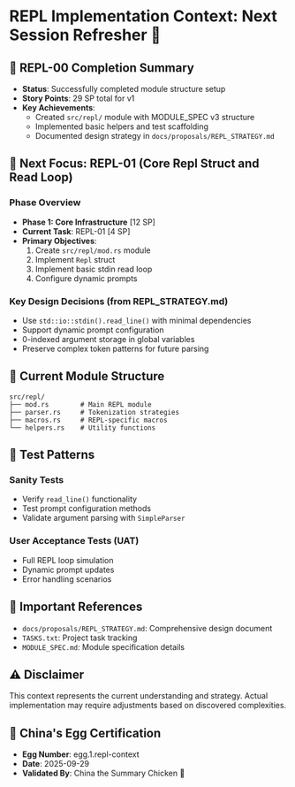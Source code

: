 # REPL Implementation Context: Next Session Refresher 🐔

## 🏁 REPL-00 Completion Summary
- **Status**: Successfully completed module structure setup
- **Story Points**: 29 SP total for v1
- **Key Achievements**:
  * Created `src/repl/` module with MODULE_SPEC v3 structure
  * Implemented basic helpers and test scaffolding
  * Documented design strategy in `docs/proposals/REPL_STRATEGY.md`

## 🎯 Next Focus: REPL-01 (Core Repl Struct and Read Loop)

### Phase Overview
- **Phase 1: Core Infrastructure** [12 SP]
- **Current Task**: REPL-01 [4 SP]
- **Primary Objectives**:
  1. Create `src/repl/mod.rs` module
  2. Implement `Repl` struct
  3. Implement basic stdin read loop
  4. Configure dynamic prompts

### Key Design Decisions (from REPL_STRATEGY.md)
- Use `std::io::stdin().read_line()` with minimal dependencies
- Support dynamic prompt configuration
- 0-indexed argument storage in global variables
- Preserve complex token patterns for future parsing

## 📂 Current Module Structure
```
src/repl/
├── mod.rs        # Main REPL module
├── parser.rs     # Tokenization strategies
├── macros.rs     # REPL-specific macros
└── helpers.rs    # Utility functions
```

## 🧪 Test Patterns
### Sanity Tests
- Verify `read_line()` functionality
- Test prompt configuration methods
- Validate argument parsing with `SimpleParser`

### User Acceptance Tests (UAT)
- Full REPL loop simulation
- Dynamic prompt updates
- Error handling scenarios

## 📝 Important References
- `docs/proposals/REPL_STRATEGY.md`: Comprehensive design document
- `TASKS.txt`: Project task tracking
- `MODULE_SPEC.md`: Module specification details

## ⚠️ Disclaimer
This context represents the current understanding and strategy. Actual implementation may require adjustments based on discovered complexities.

## 🐔 China's Egg Certification
- **Egg Number**: egg.1.repl-context
- **Date**: 2025-09-29
- **Validated By**: China the Summary Chicken 🐔